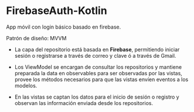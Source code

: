 # FirebaseAuth-Kotlin

App móvil con login básico basado en firebase.

Patrón de diseño: MVVM

- La capa del repositorio está basada en **Firebase**, permitiendo iniciar sesión o registrarse a través de correo y clave ó a través de Gmail. 

- Los ViewModel se encargan de consultar los repositorios y mantiene preparada la data en observables para ser observadas por las vistas, provee los métodos necesarios para que las vistas envíen eventos a los modelos. 

- En las vistas se captan los datos para el inicio de sesión o registro y observan las información enviada desde los repositorios.
